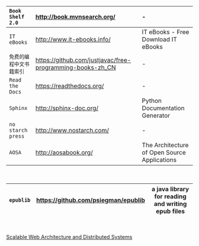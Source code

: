 | `Book Shelf 2.0` | http://book.mvnsearch.org/ | - |
|:-----------------|:---------------------------|:--|
| `IT eBooks` | http://www.it-ebooks.info/ | IT eBooks - Free Download IT eBooks |
| `免费的编程中文书籍索引` | https://github.com/justjavac/free-programming-books-zh_CN | - |
| `Read the Docs` | https://readthedocs.org/ | - |
| `Sphinx` | http://sphinx-doc.org/ | Python Documentation  Generator |
| `no starch press` | http://www.nostarch.com/ | - |
| `AOSA` | http://aosabook.org/ | The Architecture of Open Source Applications |

<br>


<table><thead><th> <code>epublib</code> </th><th> <a href='https://github.com/psiegman/epublib'>https://github.com/psiegman/epublib</a> </th><th> a java library for reading and writing epub files </th></thead><tbody></tbody></table>

<br>


<a href='http://aosabook.org/en/distsys.html'>Scalable Web Architecture and Distributed Systems</a>